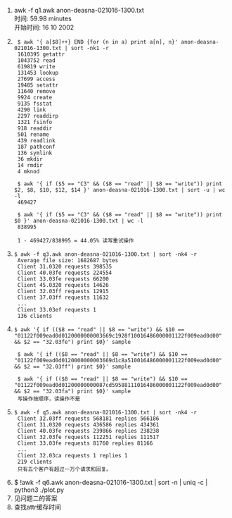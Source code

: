 1.  awk -f q1.awk anon-deasna-021016-1300.txt  
    时间: 59.98 minutes  
    开始时间: 16 10 2002
2. ```
    $ awk '{ a[$8]++} END {for (n in a) print a[n], n}' anon-deasna-021016-1300.txt | sort -nk1 -r
    1610395 getattr
    1043752 read
    619819 write
    131453 lookup
    27699 access
    19485 setattr
    11640 remove
    9924 create
    9135 fsstat
    4290 link
    2297 readdirp
    1321 fsinfo
    918 readdir
    501 rename
    439 readlink
    187 pathconf
    136 symlink
    36 mkdir
    14 rmdir
    4 mknod

    $ awk '{ if ($5 == "C3" && ($8 == "read" || $8 == "write")) print $2, $8, $10, $12, $14 }' anon-deasna-021016-1300.txt | sort -u | wc -l
    469427

    $ awk '{ if ($5 == "C3" && ($8 == "read" || $8 == "write")) print $0 }' anon-deasna-021016-1300.txt | wc -l
    838995

    1 - 469427/838995 = 44.05% 读写重试操作
3. ```
   $ awk -f q3.awk anon-deasna-021016-1300.txt | sort -nk4 -r
    Average file size: 1682687 bytes
    Client 31.0320 requests 398535
    Client 40.03fe requests 224554
    Client 33.03fe requests 66200
    Client 45.0320 requests 14626
    Client 32.03ff requests 12915
    Client 37.03ff requests 11632
    ...
    Client 33.03ef requests 1
    136 clients
4. ```
   $ awk '{ if (($8 == "read" || $8 == "write") && $10 == "01122f009ead0d0120000000003669c1928f10016486000001122f009ead0d00" && $2 == "32.03fe") print $0}' sample

    $ awk '{ if (($8 == "read" || $8 == "write") && $10 == "01122f009ead0d0120000000003669d1c8a510016486000001122f009ead0d00" && $2 == "32.03ff") print $0}' sample

    $ awk '{ if (($8 == "read" || $8 == "write") && $10 == "01122f009ead0d01200000000087cd59588111016486000001122f009ead0d00" && $2 == "32.03fa") print $0}' sample
    写操作按顺序，读操作不是
5. ```
   $ awk -f q5.awk anon-deasna-021016-1300.txt | sort -nk4 -r
    Client 32.03ff requests 568181 replies 566186
    Client 31.0320 requests 436586 replies 434361
    Client 40.03fe requests 239866 replies 238238
    Client 32.03fe requests 112251 replies 111517
    Client 33.03fe requests 81760 replies 81166
    ...
    Client 32.03ca requests 1 replies 1
    219 clients
    只有五个客户有超过一万个请求和回复。
6. $ !awk -f q6.awk anon-deasna-021016-1300.txt | sort -n | uniq -c | python3 ./plot.py
7. 见问题二的答案
8. 查找attr缓存时间

